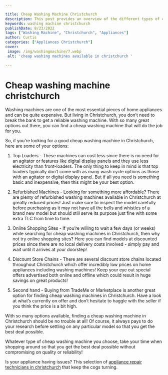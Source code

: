 ```yaml
---

title: Cheap Washing Machine Christchurch
description: This post provides an overview of the different types of cheap washing machines available in Christchurch, so you can find the right one for you without breaking the bank - read on to discover the best option for you!
keywords: washing machine christchurch
publishDate: 8/23/2022
tags: ["Washing Machine", "Christchurch", "Appliances"]
author: Curtis
categories: ["Appliances Christchurch"]
cover: 
 image: /img/washingmachine/7.webp
 alt: 'cheap washing machines available in christchurch '

---
```


# Cheap washing machine christchurch

Washing machines are one of the most essential pieces of home appliances and can be quite expensive. But living in Christchurch, you don’t need to break the bank to get a reliable washing machine. With so many great options out there, you can find a cheap washing machine that will do the job for you.

So, if you’re looking for a good cheap washing machine in Christchurch, here are some of your options:

1. Top Loaders - These machines can cost less since there is no need for an agitator or features like digital display panels and they use less electricity than front-loaders. The only thing to keep in mind is that top loaders typically don’t come with as many wash cycle options as those with an agitator or digital display panel. But if all you need is something basic and inexpensive, then this might be your best option. 

2. Refurbished Machines - Looking for something more affordable? There are plenty of refurbished washing machines available in Christchurch at greatly reduced prices! Just make sure to inspect the model carefully before purchasing as it may not have all the bells and whistles of a brand new model but should still serve its purpose just fine with some extra TLC from time to time. 

3. Online Shopping Sites - If you’re willing to wait a few days (or weeks) while searching for cheap washing machines in Christchurch, then why not try online shopping sites? Here you can find models at discounted prices since there are no local delivery costs involved - simply pay and wait until it arrives at your doorstep! 

4. Discount Store Chains - There are several discount store chains located throughout Christchurch which offer incredibly low prices on home appliances including washing machines! Keep your eye out special offers advertised both online and offline which could result in huge savings on great products! 

5. Second hand - Buying from TradeMe or Marketplace is another great option for finding cheap washing machines in Christchurch. Have a look at what’s currently on offer and don’t hesitate to haggle with the seller if you think the price is a bit high. 

With so many options available, finding a cheap washing machine in Christchurch should be no trouble at all! Of course, it always pays to do your research before settling on any particular model so that you get the best deal possible. 

 Whatever type of cheap washing machine you choose, take your time when shopping around so that you get the best deal possible without compromising on quality or reliability!

 Is your appliance having issues? This selection of <a href="/pages/appliance-repair-technicians-in-christchurch/">appliance repair technicians in christchurch</a> that keep the cogs turning.